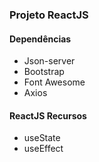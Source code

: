 ### Projeto ReactJS

#### Dependências
* Json-server
* Bootstrap
* Font Awesome
* Axios

#### ReactJS Recursos
* useState
* useEffect